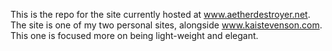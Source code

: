 This is the repo for the site currently hosted at www.aetherdestroyer.net. The site is one of my two personal sites, alongside www.kaistevenson.com. This one is focused more on being light-weight and elegant. 
